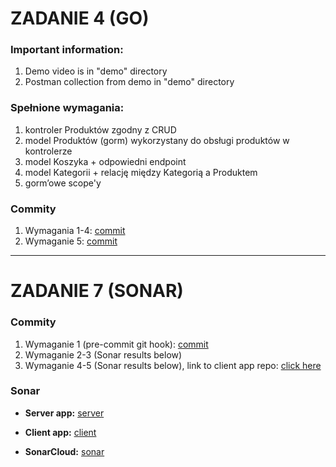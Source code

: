 # ZADANIE 4 (GO)

### Important information:
1. Demo video is in "demo" directory
2. Postman collection from demo in "demo" directory


### Spełnione wymagania:
1. kontroler Produktów zgodny z CRUD
2. model Produktów (gorm) wykorzystany do obsługi produktów w kontrolerze
3. model Koszyka + odpowiedni endpoint
4. model Kategorii + relację między Kategorią a Produktem
5. gorm’owe scope'y

### Commity
1. Wymagania 1-4: [commit](https://github.com/sasha-ishchuk/golang-crud-app/commit/6bbd2944b0bf9a24e5cc3ccf3c7a68068c532f64)
2. Wymaganie 5: [commit](https://github.com/sasha-ishchuk/golang-crud-app/commit/c9facda7b01f45d8be59d07d531a3054294bcca5)

___

# ZADANIE 7 (SONAR)

### Commity
1. Wymaganie 1 (pre-commit git hook): [commit](https://github.com/sasha-ishchuk/golang-crud-app/commit/5ec617bc76e496406a7ccca23858cac4cb325bfc)
2. Wymaganie 2-3 (Sonar results below)
3. Wymaganie 4-5 (Sonar results below), link to client app repo: [click here](https://github.com/sasha-ishchuk/react-front)

### Sonar 

- **Server app:** [server](https://sonarcloud.io/project/overview?id=sasha-ishchuk_golang-crud-app)

- **Client app:** [client](https://sonarcloud.io/project/overview?id=sasha-ishchuk_react-front)

- **SonarCloud:** [sonar](https://sonarcloud.io/projects)
